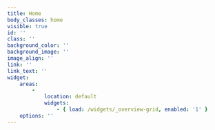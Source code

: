 ```yaml
---
title: Home
body_classes: home
visible: true
id: ''
class: ''
background_color: ''
background_image: ''
image_align: ''
link: ''
link_text: ''
widget:
    areas:
        -
            location: default
            widgets:
                - { load: /widgets/_overview-grid, enabled: '1' }
    options: ''
---
```


